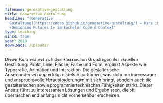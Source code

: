 ```yaml
---
filename: generative-gestaltung
title: Generative Gestaltung
headline: "[Generative
  Gestaltung](https://cnoss.github.io/generative-gestaltung/) – Kurs im Modul
  «Designing Futures 1» im Bachelor Code & Context"
type: teaching
since: true
year: 2019
downloads: /uploads/
---
```

Dieser Kurs widmet sich den klassischen Grundlagen der visuellen Gestaltung: Punkt, Linie, Fläche, Farbe und Form, ergänzt Aspekte wie Typografie, Animation und Interaktion. Die gestalterische Auseinandersetzung erfolgt mittels Algorithmen, was nicht nur interessante und anspruchsvolle Herausforderungen mit sich bringt, sondern auch die gestalterischen sowie programmiertechnischen Fähigkeiten stärkt. Dieser Ansatz führt zu interessanten Lösungen und Ergebnissen, die oft überraschen und anfangs nicht vorhersehbar erscheinen.
